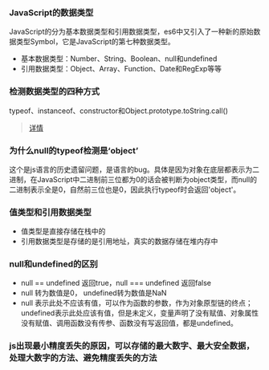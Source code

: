 ### JavaScript的数据类型
JavaScript的分为基本数据类型和引用数据类型，es6中又引入了一种新的原始数据类型Symbol，它是JavaScript的第七种数据类型。
- 基本数据类型：Number、String、Boolean、null和undefined
- 引用数据类型：Object、Array、Function、Date和RegExp等等

### 检测数据类型的四种方式
typeof、instanceof、constructor和Object.prototype.toString.call()
> [详情](https://github.com/chudongyang/interview-question/blob/master/js/1.JavaScript%E6%95%B0%E6%8D%AE%E7%B1%BB%E5%9E%8B.md)

### 为什么null的typeof检测是‘object’
这个是js语言的历史遗留问题，是语言的bug。具体是因为对象在底层都表示为二进制，在JavaScript中二进制前三位都为0的话会被判断为object类型，而null的二进制表示全是0，自然前三位也是0，因此执行typeof时会返回'object'。

### 值类型和引用数据类型
- 值类型是直接存储在栈中的
- 引用数据类型是存储的是引用地址，真实的数据存储在堆内存中

### null和undefined的区别
- null == undefined 返回true，null === undefined 返回false
- null 转为数值是0， undefined转为数值是NaN
- null 表示此处不应该有值，可以作为函数的参数，作为对象原型链的终点；undefined表示此处应该有值，但是未定义，变量声明了没有赋值、对象属性没有赋值、调用函数没有传参、函数没有写返回值，都是undefined。

### js出现最小精度丢失的原因，可以存储的最大数字、最大安全数据，处理大数字的方法、避免精度丢失的方法

